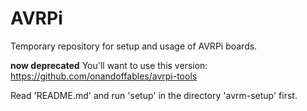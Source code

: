 AVRPi
=====

Temporary repository for setup and usage of AVRPi boards.

**now deprecated**
You'll want to use this version: <https://github.com/onandoffables/avrpi-tools>

Read 'README.md' and run 'setup' in the directory 'avrm-setup' first.
